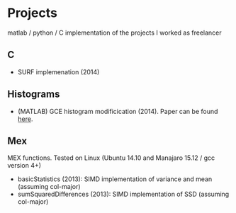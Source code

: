 # Projects
matlab / python / C implementation of the projects I worked as freelancer

## C
- SURF implemenation (2014)

## Histograms
- (MATLAB) GCE histogram modificication (2014). Paper can be found [here](http://ieeexplore.ieee.org/xpl/login.jsp?tp=&arnumber=4895264&url=http%3A%2F%2Fieeexplore.ieee.org%2Fiel5%2F83%2F4358840%2F04895264.pdf%3Farnumber%3D4895264).

## Mex
MEX functions. Tested on Linux (Ubuntu 14.10 and Manajaro 15.12 / gcc version 4+) 
- basicStatistics (2013): SIMD implementation of variance and mean (assuming col-major)
- sumSquaredDifferences (2013): SIMD implementation of SSD (assuming col-major)
